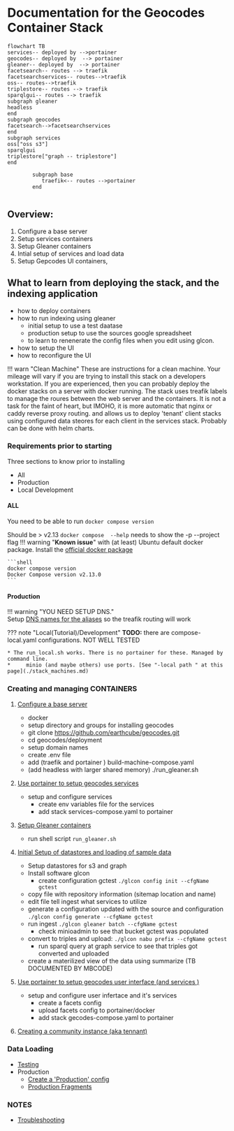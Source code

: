 # Documentation for the Geocodes Container Stack



~~~mermaid
flowchart TB
services-- deployed by -->portainer
geocodes-- deployed by  --> portainer
gleaner-- deployed by  --> portainer
facetsearch-- routes --> traefik
facetsearchservices-- routes-->traefik
oss-- routes-->traefik
triplestore-- routes --> traefik
sparqlgui-- routes --> traefik
subgraph gleaner
headless
end
subgraph geocodes
facetsearch-->facetsearchservices
end
subgraph services
oss["oss s3"]
sparqlgui
triplestore["graph -- triplestore"]
end

        subgraph base
           traefik<-- routes -->portainer
        end
    
~~~

  
## Overview:
1. Configure a base server
2. Setup services containers
3. Setup Gleaner containers
3. Intial setup of services and load data
3. Setup Gepcodes UI containers,

## What to learn from deploying the stack, and the indexing application

* how to deploy containers
* how to run indexing using gleaner
    * initial setup to use a test daatase
    * production setup to use the sources google spreadsheet
    * to learn to renenerate the config files when you edit using glcon.
* how to setup the UI
* how to reconfigure the UI 

!!! warn "Clean Machine"
    These are instructions for a clean machine. Your mileage will vary if you are trying to install this stack on
    a developers workstation.
    If you are experienced, then you can probably deploy the docker stacks on a server with docker running.
    The stack uses treafik labels to manage the roures between the web server and the containers. It is not
    a task for the faint of heart, but IMOHO, it is more automatic that nginx or caddy reverse proxy routing.
    and allows us to deploy 'tenant' client stacks using configured data steores for each client in the services stack.
    Probably can be done with helm charts.

### Requirements prior to starting

Three sections to know prior to installing
* All
* Production
* Local Development

####  ALL
You need to be able to run `docker compose version`

Should be > v2.13 `docker compose  --help` needs to show the -p --project flag
!!! warning     "**Known issue**" 
    with (at least) Ubuntu default docker package. Install the [official docker package](https://docs.docker.com/engine/install/ubuntu/)

    ```shell
    docker compose version
    Docker Compose version v2.13.0
    ```
####  Production

!!! warning   "YOU NEED SETUP DNS."  
    Setup [DNS names for the aliases](https://raw.githubusercontent.com/earthcube/geocodes/main/deployment/hosts.geocodes) 
    so the treafik routing will work

??? note   "Local(Tutorial)/Development"
    **TODO:** there are compose-local.yaml configurations. NOT WELL TESTED

    * The run_local.sh works. There is no portainer for these. Managed by command line.
    *     minio (and maybe others) use ports. [See "-local path " at this page](./stack_machines.md)

### Creating and managing CONTAINERS

1. [Configure a base server](./setup_base_machine_configuration.md)
    * docker
    * setup directory and groups for installing geocodes
    * git clone https://github.com/earthcube/geocodes.git
    * cd geocodes/deployment
    * setup domain names
    * create .env file
    * add  (traefik and portainer ) build-machine-compose.yaml
    * (add headless with larger shared memory) ./run_gleaner.sh   

2. [Use portainer to setup geocodes services ](./setup_geocodes_services_containers.md)
    * setup and configure services
        * create env variables file for the services
        * add stack services-compose.yaml to portainer
1. [Setup Gleaner containers](./setup_gleaner_container.md)
   * run shell script `run_gleaner.sh`
1. [Initial Setup of datastores and loading of sample data](./setup_indexing_with_gleanerio.md)
    * Setup datastores for s3 and graph
    * Install software glcon
      * create configuration gctest `./glcon config init --cfgName gctest`
    * copy file with repository information (sitemap location and name)
    * edit file tell ingest what services to utilize 
    * generate a configuration updated with the source and configuration `./glcon config generate --cfgName gctest`
    * run ingest `./glcon gleaner batch --cfgName gctest`
        * check minioadmin to see that bucket gctest was populated
    * convert to triples and upload: `./glcon nabu prefix --cfgName gctest`
        * run sparql query at graph service to see that triples got converted and uploaded
    * create a materilized view of the data using summarize (TB DOCUMENTED BY MBCODE)

1. [Use portainer to setup geocodes user interface (and services )](./setup_geocodes_ui_containers.md)
    * setup and configure user infertace and it's services
        * create a facets config
        * upload facets config to portainer/docker
        * add  stack gecodes-compose.yaml to portainer
1. [Creating a community instance (aka tennant)](./tenant/)

### Data Loading

* [Testing](./indexing_with_gleanerio_for_testing.md)
* Production
    * [Create a  'Production' config](production/creatingAndLoadingProduction.md) 
    * [Production Fragments](production/production_configs.md)


### NOTES
* [Troubleshooting](troubleshooting.md)


